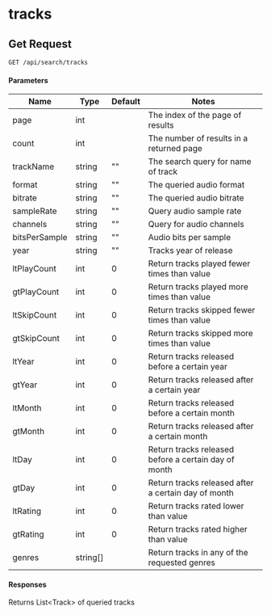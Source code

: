 # tracks
## Get Request

`GET /api/search/tracks`

#### Parameters

|Name|Type|Default|Notes|
|---|---|---|---|
|page|int||The index of the page of results|
|count|int||The number of results in a returned page|
|trackName|string|""|The search query for name of track|
|format|string|""|The queried audio format|
|bitrate|string|""|The queried audio bitrate|
|sampleRate|string|""|Query audio sample rate|
|channels|string|""|Query for audio channels|
|bitsPerSample|string|""|Audio bits per sample|
|year|string|""|Tracks year of release|
|ltPlayCount|int|0|Return tracks played fewer times than value|
|gtPlayCount|int|0|Return tracks played more times than value|
|ltSkipCount|int|0|Return tracks skipped fewer times than value|
|gtSkipCount|int|0|Return tracks skipped more times than value|
|ltYear|int|0|Return tracks released before a certain year|
|gtYear|int|0|Return tracks released after a certain year|
|ltMonth|int|0|Return tracks released before a certain month|
|gtMonth|int|0|Return tracks released after a certain month|
|ltDay|int|0|Return tracks released before a certain day of month|
|gtDay|int|0|Return tracks released after a certain day of month|
|ltRating|int|0|Return tracks rated lower than value|
|gtRating|int|0|Return tracks rated higher than value|
|genres|string[]||Return tracks in any of the requested genres|

#### Responses
Returns List\<Track\> of queried tracks